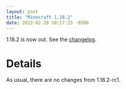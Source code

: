 ```yaml
---
layout: post
title: "Minecraft 1.18.2"
date: 2022-02-28 10:17:23 -0500
---
```


1.18.2 is now out. See the [changelog](https://www.minecraft.net/en-us/article/minecraft-java-edition-1-18-2).

# Details

As usual, there are no changes from 1.18.2-rc1.

